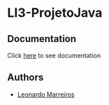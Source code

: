 
# LI3-ProjetoJava

## Documentation
Click [here](https://htmlpreview.github.io/?https://raw.githubusercontent.com/sw33zy/LI3-SGV/master/docs/index.html)
to see documentation

## Authors

* [Leonardo Marreiros](https://github.com/sw33zy)
